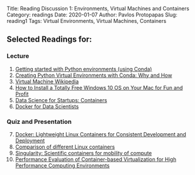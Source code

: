 Title: Reading Discussion 1: Environments, Virtual Machines and Containers 
Category: readings
Date: 2020-01-07
Author: Pavlos Protopapas
Slug: reading1
Tags: Virtual Environments, Virtual Machines, Containers

## Selected Readings for:
### Lecture
1. [Getting started with Python environments (using Conda)](https://towardsdatascience.com/getting-started-with-python-environments-using-conda-32e9f2779307)
2. [Creating Python Virtual Environments with Conda: Why and How](https://heartbeat.fritz.ai/creating-python-virtual-environments-with-conda-why-and-how-180ebd02d1db)
3. [Virtual Machine Wikipedia](https://en.wikipedia.org/wiki/Virtual_machine)
4. [How to Install a Totally Free Windows 10 OS on Your Mac for Fun and Profit](https://towardsdatascience.com/how-to-install-a-free-windows-virtual-machine-on-your-mac-bf7cbc05888e)
5. [Data Science for Startups: Containers](https://towardsdatascience.com/data-science-for-startups-containers-d1d785bfe5b)
6. [Docker for Data Scientists](https://towardsdatascience.com/docker-for-data-scientists-5732501f0ba4)

### Quiz and Presentation
7. [Docker: Lightweight Linux Containers for Consistent Development and
Deployment](https://www.seltzer.com/margo/teaching/CS508.19/papers/merkel14.pdf)
8. [Comparison of different Linux containers](https://ieeexplore-ieee-org.ezp-prod1.hul.harvard.edu/abstract/document/8075934)
9. [Singularity: Scientific containers for mobility of compute](https://journals.plos.org/plosone/article?id=10.1371/journal.pone.0177459)
10. [Performance Evaluation of Container-based Virtualization for High
Performance Computing Environments](https://arxiv.org/pdf/1709.10140.pdf)
